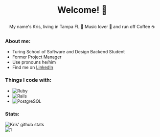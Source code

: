 # <p align='center'>Welcome!  🕺 </p>

<p align='center'>My name's Kris, living in Tampa FL 🌴 Music lover 🎸 and run off Coffee ☕</p>

### About me:

- Turing School of Software and Design Backend Student
- Former Project Manager
- Use pronouns he/him
- Find me on [LinkedIn](https://www.linkedin.com/in/kris-litman-7095351a4/)

### Things I code with:
- <img alt="Ruby" src="https://img.shields.io/badge/-Ruby-black?style=flat-square&logo=ruby&logoColor=white" />
- <img alt="Rails" src="https://img.shields.io/badge/-Rails-black?style=flat-square&logo=rails&logoColor=white" />
- <img alt="PostgreSQL" src="https://img.shields.io/badge/-PostgreSQL-black?style=flat-square&logo=postgresql" />
### Stats:
![Kris' github stats](https://github-readme-stats.vercel.app/api?username=krislitman&show_icons=true&theme=tokyonight)<br>
![1](https://github-readme-stats.vercel.app/api/top-langs/?username=krislitman&theme=tokyonight)
